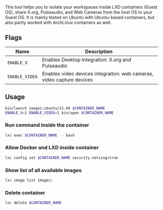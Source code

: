 This tool helps you to isolate your workspaces inside LXD containers (Guest OS), share X.org, Pulseaudio, and Web Cameras from the host OS to your Guest OS. It is mainly tested on Ubuntu with Ubuntu-based containers, but also partly worked with ArchLinux containers as well.

## Flags
|Name|Description|
|----|-----------|
|`ENABLE_X` | Enables Desktop Integration: X.org and Pulseaudio |
|`ENABLE_VIDEO` | Enables video devices integraiton: web cameras, video capture devices|

## Usage

```sh
bin/launch images:ubuntu/21.04 $CONTAINER_NAME
ENABLE_X=1 ENABLE_VIDEO=1 bin/open $CONTAINER_NAME
```

### Run command inside the container

```sh
lxc exec $CONTAINER_NAME -- bash
```

### Allow Docker and LXD inside container

```sh
lxc config set $CONTAINER_NAME security.netsing=true
```

### Show list of all available images

```sh 
lxc image list images:
```

### Delete container
```sh
lxc delete $CONTAINER_NAME
```
